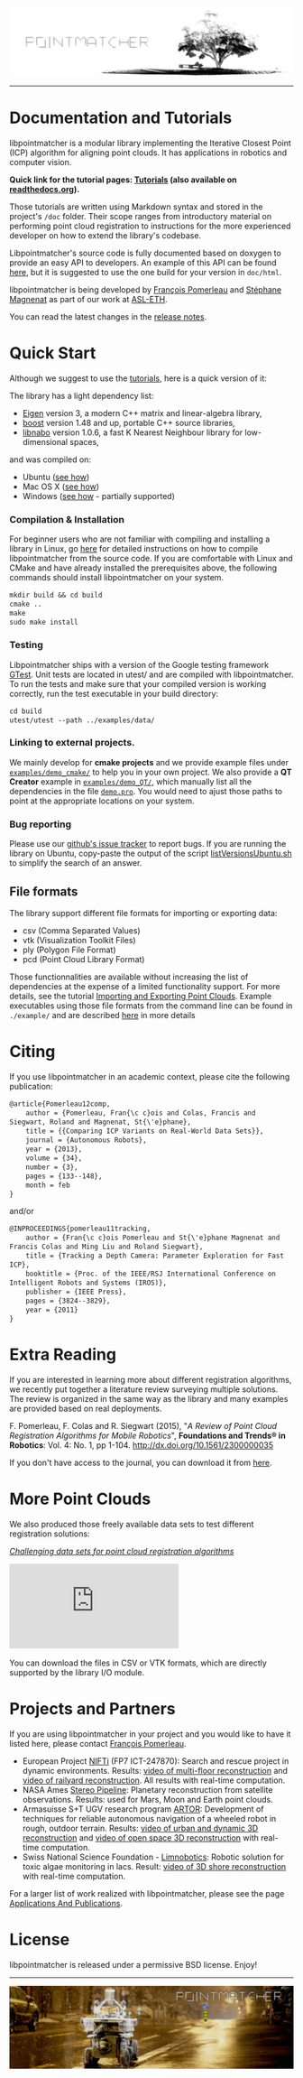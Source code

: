 ![alt tag](doc/images/banner_light.jpeg)


---


Documentation and Tutorials
===========================
libpointmatcher is a modular library implementing the Iterative Closest Point (ICP) algorithm for aligning point clouds. It has applications in robotics and computer vision.

**Quick link for the tutorial pages: [Tutorials](doc/index.md ) (also available on [readthedocs.org](http://libpointmatcher.readthedocs.org/)).**

Those tutorials are written using Markdown syntax and stored in the project's `/doc` folder.  Their scope ranges from introductory material on performing point cloud registration to instructions for the more experienced developer on how to extend the library's codebase. 

Libpointmatcher's source code is fully documented based on doxygen to provide an easy API to developers. An example of this API can be found [here](http://docs.ros.org/groovy/api/libpointmatcher/html/), but it is suggested to use the one build for your version in `doc/html`. 

libpointmatcher is being developed by [François Pomerleau](mailto:f.pomerleau@gmail.com) and [Stéphane Magnenat](http://stephane.magnenat.net) as part of our work at [ASL-ETH](http://www.asl.ethz.ch).

You can read the latest changes in the [release notes](doc/ReleaseNotes.md).

Quick Start
==================

Although we suggest to use the [tutorials](doc/Tutorials.md ), here is a quick version of it:

The library has a light dependency list:

 * [Eigen] version 3, a modern C++ matrix and linear-algebra library,
 * [boost] version 1.48 and up, portable C++ source libraries,
 * [libnabo] version 1.0.6, a fast K Nearest Neighbour library for low-dimensional spaces,
 
and was compiled on:
  * Ubuntu ([see how](/doc/Compilation.md))
  * Mac OS X ([see how](/doc/CompilationMac.md))
  * Windows ([see how](/doc/CompilationWindows.md) - partially supported)

### Compilation & Installation 

For beginner users who are not familiar with compiling and installing a library in Linux, go [here](doc/Compilation.md) for detailed instructions on how to compile libpointmatcher from the source code.  If you are comfortable with Linux and CMake and have already installed the prerequisites above, the following commands should install libpointmatcher on your system.

```
mkdir build && cd build
cmake ..
make
sudo make install
```

### Testing

Libpointmatcher ships with a version of the Google testing framework [GTest](https://code.google.com/p/googletest/).  Unit tests are located in utest/ and are compiled with libpointmatcher.  To run the tests and make sure that your compiled version is working correctly, run the test executable in your build directory:
```
cd build
utest/utest --path ../examples/data/
```

### Linking to external projects.
We mainly develop for __cmake projects__ and we provide example files under [`examples/demo_cmake/`](https://github.com/ethz-asl/libpointmatcher/tree/master/examples/demo_cmake) to help you in your own project. We also provide a __QT Creator__ example in [`examples/demo_QT/`](https://github.com/ethz-asl/libpointmatcher/tree/master/examples/demo_Qt), which manually list all the dependencies in the file [`demo.pro`](https://github.com/ethz-asl/libpointmatcher/blob/master/examples/demo_Qt/demo.pro). You would need to ajust those paths to point at the appropriate locations on your system.


### Bug reporting

Please use our [github's issue tracker](http://github.com/ethz-asl/libpointmatcher/issues) to report bugs. If you are running the library on Ubuntu, copy-paste the output of the script [listVersionsUbuntu.sh](https://github.com/ethz-asl/libpointmatcher/blob/master/utest/listVersionsUbuntu.sh) to simplify the search of an answer.

## File formats
The library support different file formats for importing or exporting data:
  * csv (Comma Separated Values)
  * vtk (Visualization Toolkit Files)
  * ply (Polygon File Format)
  * pcd (Point Cloud Library Format)

Those functionnalities are available without increasing the list of dependencies at the expense of a limited functionality support. For more details, see the tutorial [Importing and Exporting Point Clouds](doc/ImportExport.md). Example executables using those file formats from the command line can be found in `./example/` and are described [here](doc/ICPIntro.md) in more details 

Citing
======

If you use libpointmatcher in an academic context, please cite the following publication:

	@article{Pomerleau12comp,
		author = {Pomerleau, Fran{\c c}ois and Colas, Francis and Siegwart, Roland and Magnenat, St{\'e}phane},
		title = {{Comparing ICP Variants on Real-World Data Sets}},
		journal = {Autonomous Robots},
		year = {2013},
		volume = {34},
		number = {3},
		pages = {133--148},
		month = feb
	}

and/or

	@INPROCEEDINGS{pomerleau11tracking,
		author = {Fran{\c c}ois Pomerleau and St{\'e}phane Magnenat and Francis Colas and Ming Liu and Roland Siegwart},
		title = {Tracking a Depth Camera: Parameter Exploration for Fast ICP},
		booktitle = {Proc. of the IEEE/RSJ International Conference on Intelligent Robots and Systems (IROS)},
		publisher = {IEEE Press},
		pages = {3824--3829},
		year = {2011}
	}

Extra Reading
=============
If you are interested in learning more about different registration algorithms, we recently put together a literature review surveying multiple solutions. The review is organized in the same way as the library and many examples are provided based on real deployments.

F. Pomerleau, F. Colas and R. Siegwart (2015), "_A Review of Point Cloud Registration Algorithms for Mobile Robotics_", __Foundations and Trends® in Robotics__: Vol. 4: No. 1, pp 1-104.  http://dx.doi.org/10.1561/2300000035 

If you don't have access to the journal, you can download it from [here](https://www.researchgate.net/publication/277558596_A_Review_of_Point_Cloud_Registration_Algorithms_for_Mobile_Robotics).

More Point Clouds
=================
We also produced those freely available data sets to test different registration solutions:

[_Challenging data sets for point cloud registration algorithms_](http://projects.asl.ethz.ch/datasets/doku.php?id=laserregistration:laserregistration)

![alt tag](http://projects.asl.ethz.ch/datasets/lib/exe/fetch.php?cache=&media=laserregistration:asldataset_weblarge.jpg)

You can download the files in CSV or VTK formats, which are directly supported by the library I/O module. 


Projects and Partners
=====================

If you are using libpointmatcher in your project and you would like to have it listed here, please contact [François Pomerleau](mailto:f.pomerleau@gmail.com).

 * European Project [NIFTi](http://www.nifti.eu/) (FP7 ICT-247870): Search and rescue project in dynamic environments. Results: [video of multi-floor reconstruction](http://www.youtube.com/watch?v=lP5Mj-TGaiw) and [video of railyard reconstruction](http://www.youtube.com/watch?v=ygIvzWVfPYk). All results with real-time computation.
 * NASA Ames [Stereo Pipeline](http://ti.arc.nasa.gov/tech/asr/intelligent-robotics/ngt/stereo/): Planetary reconstruction from satellite observations. Results: used for Mars, Moon and Earth point clouds.
 * Armasuisse S+T UGV research program [ARTOR](http://www.artor.ethz.ch/): Development of techniques for reliable autonomous navigation of a wheeled robot in rough, outdoor terrain. Results: [video of urban and dynamic 3D reconstruction](http://www.youtube.com/watch?v=UCCAUf64tD0) and [video of open space 3D reconstruction](http://www.youtube.com/watch?v=M5Y99o7um88) with real-time computation.
 * Swiss National Science Foundation - [Limnobotics](http://www.limnobotics.ch/): Robotic solution for toxic algae monitoring in lacs. Result: [video of 3D shore reconstruction](http://www.youtube.com/watch?v=g8l-Xq4qYeE) with real-time computation.

For a larger list of work realized with libpointmatcher, please see the page [Applications And Publications](/doc/ApplicationsAndPub.md).


License
=======

libpointmatcher is released under a permissive BSD license. Enjoy!

[Ubuntu]: http://www.ubuntu.com
[CMake]: http://www.cmake.org
[CMake documentation]: http://www.cmake.org/cmake/help/cmake2.6docs.html
[git]: http://git-scm.com
[Eigen]: http://eigen.tuxfamily.org
[libnabo]: http://github.com/ethz-asl/libnabo
[ROS]: http://www.ros.org/
[Paraview]: http://www.paraview.org/
[yaml-cpp]: http://code.google.com/p/yaml-cpp/
[Doxygen]: http://www.stack.nl/~dimitri/doxygen/
[boost]: http://www.boost.org/


---


![alt tag](doc/images/banner_dark.jpeg)
